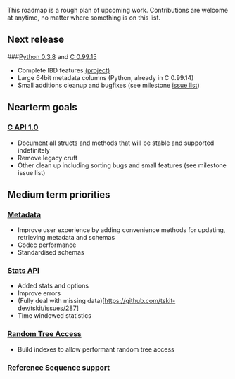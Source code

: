 This roadmap is a rough plan of upcoming work. Contributions are welcome at anytime,
no matter where something is on this list.

## Next release
###[Python 0.3.8](https://github.com/tskit-dev/tskit/milestone/26) and [C 0.99.15](https://github.com/tskit-dev/tskit/milestone/28) 
- Complete IBD features [(project)](https://github.com/tskit-dev/tskit/projects/8)
- Large 64bit metadata columns (Python, already in C 0.99.14)
- Small additions cleanup and bugfixes (see milestone [issue list](https://github.com/tskit-dev/tskit/milestone/26))

## Nearterm goals

### [C API 1.0](https://github.com/tskit-dev/tskit/milestone/1)
- Document all structs and methods that will be stable and supported indefinitely 
- Remove legacy cruft
- Other clean up including sorting bugs and small features  (see milestone issue list)

## Medium term priorities

### [Metadata](https://github.com/tskit-dev/tskit/projects/7)
 - Improve user experience by adding convenience methods for updating, retrieving metadata and schemas
 - Codec performance
 - Standardised schemas

### [Stats API](https://github.com/tskit-dev/tskit/projects/6)
 - Added stats and options
 - Improve errors
 - (Fully deal with missing data)[https://github.com/tskit-dev/tskit/issues/287]
 - Time windowed statistics

### [Random Tree Access](https://github.com/tskit-dev/tskit/projects/5)
 - Build indexes to allow performant random tree access

### [Reference Sequence support](https://github.com/tskit-dev/tskit/issues/146)